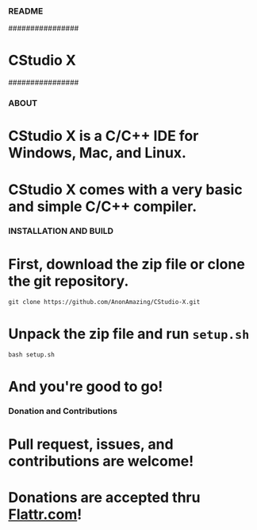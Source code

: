 ### README ###
################
#  CStudio X   #
################

### ABOUT ###
# CStudio X is a C/C++ IDE for Windows, Mac, and Linux.
# CStudio X comes with a very basic and simple C/C++ compiler.

### INSTALLATION AND BUILD ###
# First, download the zip file or clone the git repository.
```
git clone https://github.com/AnonAmazing/CStudio-X.git
```
# Unpack the zip file and run `setup.sh`
```
bash setup.sh
```
# And you're good to go!

### Donation and Contributions ###
# Pull request, issues, and contributions are welcome!
# Donations are accepted thru <a href="https://flattr.com/@AnonAmazing">Flattr.com</a>!
